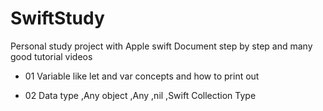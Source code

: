 # SwiftStudy
Personal study project with Apple swift Document step by step and many good tutorial videos 

- 01 Variable like let and var concepts and how to print out 

- 02 Data type ,Any object ,Any ,nil ,Swift Collection Type
